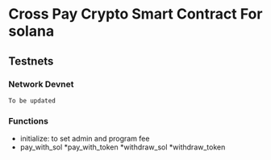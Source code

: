 # Cross Pay Crypto Smart Contract For solana


## Testnets

### Network **Devnet**

```
To be updated
```

### Functions 
* initialize: to set admin and program fee
* pay_with_sol
*pay_with_token
*withdraw_sol
*withdraw_token
